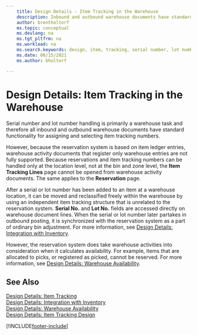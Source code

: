 ```yaml
---
    title: Design Details - Item Tracking in the Warehouse
    description: Inbound and outbound warehouse documents have standard functionality for assigning and selecting item tracking numbers.
    author: brentholtorf
    ms.topic: conceptual
    ms.devlang: na
    ms.tgt_pltfrm: na
    ms.workload: na
    ms.search.keywords: design, item, tracking, serial number, lot number, outbound documents
    ms.date: 06/15/2021
    ms.author: bholtorf

---
```

# Design Details: Item Tracking in the Warehouse
Serial number and lot number handling is primarily a warehouse task and therefore all inbound and outbound warehouse documents have standard functionality for assigning and selecting item tracking numbers.  

However, because the reservation system is based on item ledger entries, warehouse activity documents that register only warehouse entries are not fully supported. Because reservations and item tracking numbers can be handled only at the location level, not at the bin and zone level, the **Item Tracking Lines** page cannot be opened from warehouse activity documents. The same applies to the **Reservation** page.  

After a serial or lot number has been added to an item at a warehouse location, it can be moved and reclassified freely within the warehouse by using an independent item tracking structure that is unrelated to the reservation system. **Serial No.** and **Lot No.** fields are accessed directly on warehouse document lines. When the serial or lot number later partakes in outbound posting, it is synchronized with the reservation system as a part of ordinary bin adjustment. For more information, see [Design Details: Integration with Inventory](design-details-integration-with-inventory.md).  

However, the reservation system does take warehouse activities into consideration when it calculates availability. For example, items that are allocated to picks, or registered as picked, cannot be reserved. For more information, see [Design Details: Warehouse Availability](design-details-availability-in-the-warehouse.md).

## See Also  
[Design Details: Item Tracking](design-details-item-tracking.md)  
[Design Details: Integration with Inventory](design-details-integration-with-inventory.md)  
[Design Details: Warehouse Availability](design-details-availability-in-the-warehouse.md)  
[Design Details: Item Tracking Design](design-details-item-tracking-design.md)


[!INCLUDE[footer-include](includes/footer-banner.md)]